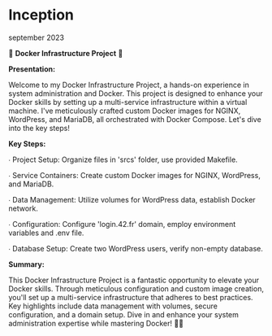 # Inception

september 2023

🐳 **Docker Infrastructure Project** 🚀

**Presentation:**

Welcome to my Docker Infrastructure Project, a hands-on experience in system administration and Docker. This project is designed to enhance your Docker skills by setting up a multi-service infrastructure within a virtual machine. I've meticulously crafted custom Docker images for NGINX, WordPress, and MariaDB, all orchestrated with Docker Compose. Let's dive into the key steps!

**Key Steps:**

∙ Project Setup: Organize files in 'srcs' folder, use provided Makefile.

∙ Service Containers: Create custom Docker images for NGINX, WordPress, and MariaDB.

∙ Data Management: Utilize volumes for WordPress data, establish Docker network.

∙ Configuration: Configure 'login.42.fr' domain, employ environment variables and .env file.

∙ Database Setup: Create two WordPress users, verify non-empty database.

**Summary:**

This Docker Infrastructure Project is a fantastic opportunity to elevate your Docker skills. Through meticulous configuration and custom image creation, you'll set up a multi-service infrastructure that adheres to best practices. Key highlights include data management with volumes, secure configuration, and a domain setup. Dive in and enhance your system administration expertise while mastering Docker! 🚢🚀
